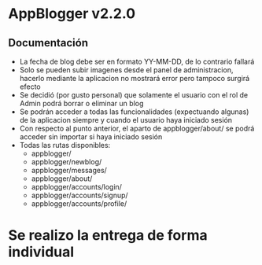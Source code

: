 <h1>AppBlogger v2.2.0</h1>
<h2>Documentación</h2>
<ul>
	<li>La fecha de blog debe ser en formato YY-MM-DD, de lo contrario fallará</li>
	<li>Solo se pueden subir imagenes desde el panel de administracion, hacerlo mediante la aplicacion no mostrará error pero tampoco surgirá efecto</li>
	<li>Se decidió (por gusto personal) que solamente el usuario con el rol de Admin podrá borrar o eliminar un blog</li>
	<li>Se podrán acceder a todas las funcionalidades (expectuando algunas) de la aplicacion siempre y cuando el usuario haya iniciado sesión</li>
	<li>Con respecto al punto anterior, el aparto de appblogger/about/ se podrá acceder sin importar si haya iniciado sesión</li>
	<li>
		Todas las rutas disponibles:
		<ul>
			<li>appblogger/</li>
			<li>appblogger/newblog/</li>
			<li>appblogger/messages/</li>
			<li>appblogger/about/</li>
			<li>appblogger/accounts/login/</li>
			<li>appblogger/accounts/signup/</li>
			<li>appblogger/accounts/profile/</li>
		</ul>
	 </li>
</ul>
<h1>Se realizo la entrega de forma individual</h1>
